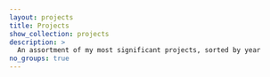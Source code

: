 ```yaml
---
layout: projects
title: Projects
show_collection: projects
description: >
  An assortment of my most significant projects, sorted by year
no_groups: true
---
```

